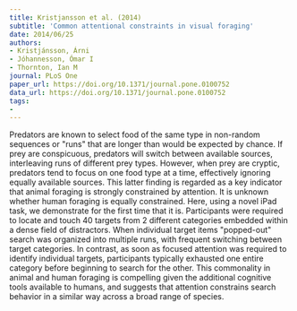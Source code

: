 ```yaml
---
title: Kristjansson et al. (2014)
subtitle: 'Common attentional constraints in visual foraging'
date: 2014/06/25
authors:
- Kristjánsson, Árni
- Jóhannesson, Ómar I
- Thornton, Ian M
journal: PLoS One
paper_url: https://doi.org/10.1371/journal.pone.0100752
data_url: https://doi.org/10.1371/journal.pone.0100752
tags:
- 
---
```


Predators are known to select food of the same type in non-random sequences or "runs" that are longer than would be expected by chance. If prey are conspicuous, predators will switch between available sources, interleaving runs of different prey types. However, when prey are cryptic, predators tend to focus on one food type at a time, effectively ignoring equally available sources. This latter finding is regarded as a key indicator that animal foraging is strongly constrained by attention. It is unknown whether human foraging is equally constrained. Here, using a novel iPad task, we demonstrate for the first time that it is. Participants were required to locate and touch 40 targets from 2 different categories embedded within a dense field of distractors. When individual target items "popped-out" search was organized into multiple runs, with frequent switching between target categories. In contrast, as soon as focused attention was required to identify individual targets, participants typically exhausted one entire category before beginning to search for the other. This commonality in animal and human foraging is compelling given the additional cognitive tools available to humans, and suggests that attention constrains search behavior in a similar way across a broad range of species.
